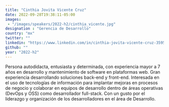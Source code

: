 ```yaml
---
title: "Cinthia Jovita Vicente Cruz"
date: 2022-09-28T19:38:11-05:00
images: 
 - "/images/speakers/2022-h2/cinthia_vicente.jpg"
designation : "Gerencia de Desarrollo"
country: "mx"
twitter: ""
linkedin: "https://www.linkedin.com/in/cinthia-jovita-vicente-cruz-359556111/"
github: ""
year: "2022-h2"
---
```


Persona  autodidacta, entusiasta y determinada, con experiencia mayor a 7 años en desarrollo y mantenimiento de software en plataformas web. Gran experiencia desarrollando soluciones back-end y front-end. Interesada en el uso de tecnologías de información para implantar mejoras en procesos de negocio y colaborar en equipos de desarrollo dentro de áreas operativas (DevOps y OSS) como desarrollador full-stack. Con un gusto por el liderazgo y organización de los desarrolladores en el área de Desarrollo.